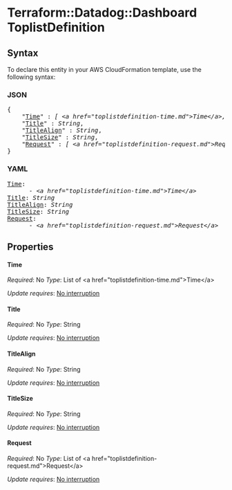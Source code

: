 # Terraform::Datadog::Dashboard ToplistDefinition

## Syntax

To declare this entity in your AWS CloudFormation template, use the following syntax:

### JSON

<pre>
{
    "<a href="#time" title="Time">Time</a>" : <i>[ &lt;a href=&#34;toplistdefinition-time.md&#34;&gt;Time&lt;/a&gt;, ... ]</i>,
    "<a href="#title" title="Title">Title</a>" : <i>String</i>,
    "<a href="#titlealign" title="TitleAlign">TitleAlign</a>" : <i>String</i>,
    "<a href="#titlesize" title="TitleSize">TitleSize</a>" : <i>String</i>,
    "<a href="#request" title="Request">Request</a>" : <i>[ &lt;a href=&#34;toplistdefinition-request.md&#34;&gt;Request&lt;/a&gt;, ... ]</i>
}
</pre>

### YAML

<pre>
<a href="#time" title="Time">Time</a>: <i>
      - &lt;a href=&#34;toplistdefinition-time.md&#34;&gt;Time&lt;/a&gt;</i>
<a href="#title" title="Title">Title</a>: <i>String</i>
<a href="#titlealign" title="TitleAlign">TitleAlign</a>: <i>String</i>
<a href="#titlesize" title="TitleSize">TitleSize</a>: <i>String</i>
<a href="#request" title="Request">Request</a>: <i>
      - &lt;a href=&#34;toplistdefinition-request.md&#34;&gt;Request&lt;/a&gt;</i>
</pre>

## Properties

#### Time

_Required_: No
_Type_: List of &lt;a href=&#34;toplistdefinition-time.md&#34;&gt;Time&lt;/a&gt;

_Update requires_: [No interruption](https://docs.aws.amazon.com/AWSCloudFormation/latest/UserGuide/using-cfn-updating-stacks-update-behaviors.html#update-no-interrupt)

#### Title

_Required_: No
_Type_: String

_Update requires_: [No interruption](https://docs.aws.amazon.com/AWSCloudFormation/latest/UserGuide/using-cfn-updating-stacks-update-behaviors.html#update-no-interrupt)

#### TitleAlign

_Required_: No
_Type_: String

_Update requires_: [No interruption](https://docs.aws.amazon.com/AWSCloudFormation/latest/UserGuide/using-cfn-updating-stacks-update-behaviors.html#update-no-interrupt)

#### TitleSize

_Required_: No
_Type_: String

_Update requires_: [No interruption](https://docs.aws.amazon.com/AWSCloudFormation/latest/UserGuide/using-cfn-updating-stacks-update-behaviors.html#update-no-interrupt)

#### Request

_Required_: No
_Type_: List of &lt;a href=&#34;toplistdefinition-request.md&#34;&gt;Request&lt;/a&gt;

_Update requires_: [No interruption](https://docs.aws.amazon.com/AWSCloudFormation/latest/UserGuide/using-cfn-updating-stacks-update-behaviors.html#update-no-interrupt)

